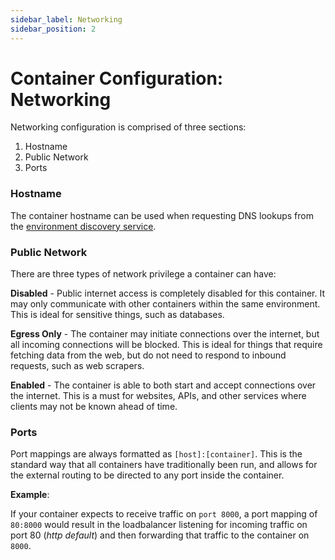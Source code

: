 ```yaml
---
sidebar_label: Networking
sidebar_position: 2
---
```


# Container Configuration: Networking
Networking configuration is comprised of three sections:
1. Hostname
2. Public Network
3. Ports

### Hostname
The container hostname can be used when requesting DNS lookups from the [environment discovery service](https://docs.cycle.io/docs/environments/services/discovery).

### Public Network
There are three types of network privilege a container can have:

**Disabled** - Public internet access is completely disabled for this container. It may only communicate with other containers within the same environment. This is ideal for sensitive things, such as databases.

**Egress Only** - The container may initiate connections over the internet, but all incoming connections will be blocked. This is ideal for things that require fetching data from the web, but do not need to respond to inbound requests, such as web scrapers.

**Enabled** - The container is able to both start and accept connections over the internet. This is a must for websites, APIs, and other services where clients may not be known ahead of time.


### Ports
Port mappings are always formatted as `[host]:[container]`. This is the standard way that all containers have traditionally been run, and allows for the external routing to be directed to any port inside the container.

**Example**:

If your container expects to receive traffic on `port 8000`, a port mapping of `80:8000` would result in the loadbalancer listening for incoming traffic on port 80 (_http default_) and then forwarding that traffic to the container on `8000`.